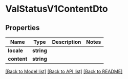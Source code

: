 # ValStatusV1ContentDto

## Properties
Name | Type | Description | Notes
------------ | ------------- | ------------- | -------------
**locale** | **string** |  | 
**content** | **string** |  | 

[[Back to Model list]](../README.md#documentation-for-models) [[Back to API list]](../README.md#documentation-for-api-endpoints) [[Back to README]](../README.md)


